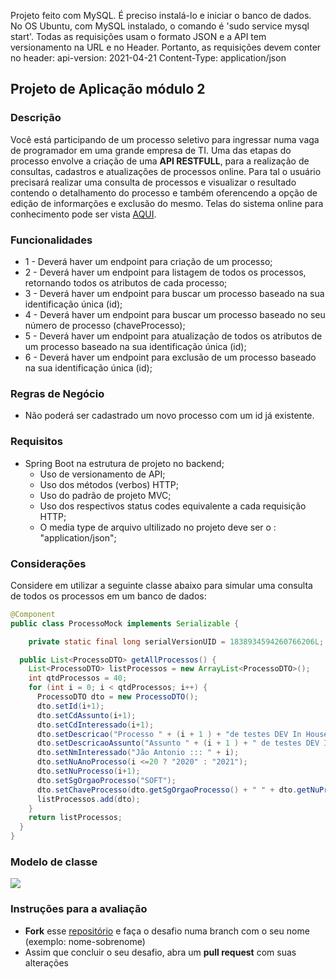 Projeto feito com MySQL. É preciso instalá-lo e iniciar o banco de dados. No OS Ubuntu, com MySQL instalado, o comando é 'sudo service mysql start'.
Todas as requisições usam o formato JSON e a API tem versionamento na URL e no Header. Portanto, as requisições devem conter no header:
api-version: 2021-04-21
Content-Type: application/json

## Projeto de Aplicação módulo 2 

### Descrição

Você está participando de um processo seletivo para ingressar numa vaga de programador em uma grande empresa de TI. Uma das etapas do processo envolve a criação de uma **API RESTFULL**, para a realização de consultas, cadastros e atualizações de processos online. Para tal o usuário precisará realizar uma consulta de processos e visualizar o resultado contendo o detalhamento do processo e também oferencendo a opção de edição de informarções e exclusão do mesmo. Telas do sistema online para conhecimento pode ser vista [AQUI](https://www.figma.com/proto/BTa9Vpz4S1XUscURxANvFH5Z/DESAFIO?node-id=19%3A70&scaling=scale-down&redirected=1).

### Funcionalidades

* 1 - Deverá haver um endpoint para criação de um processo;
* 2 - Deverá haver um endpoint para listagem de todos os processos, retornando todos os atributos de cada  processo;
* 3 - Deverá haver um endpoint para buscar um processo baseado na sua identificação única (id);
* 4 - Deverá haver um endpoint para buscar um processo baseado no seu número de processo (chaveProcesso);
* 5 - Deverá haver um endpoint para atualização de todos os atributos de um processo baseado na sua identificação única (id);
* 6 - Deverá haver um endpoint para exclusão de um processo baseado na sua identificação única (id);     

### Regras de Negócio 

* Não poderá ser cadastrado um novo processo com um id já existente.

### Requisitos

* Spring Boot na estrutura de projeto no backend;
  * Uso de versionamento de API;
  * Uso dos métodos (verbos) HTTP;
  * Uso do padrão de projeto MVC;
  * Uso dos respectivos status codes equivalente a cada requisição HTTP;
  * O media type de arquivo ultilizado no projeto deve ser o : "application/json";

### Considerações

Considere em utilizar a seguinte classe abaixo para simular uma consulta de todos os processos em um banco de dados:

```java
@Component
public class ProcessoMock implements Serializable {

	private static final long serialVersionUID = 1838934594260766206L;

  public List<ProcessoDTO> getAllProcessos() {
    List<ProcessoDTO> listProcessos = new ArrayList<ProcessoDTO>();
    int qtdProcessos = 40;
    for (int i = 0; i < qtdProcessos; i++) {
      ProcessoDTO dto = new ProcessoDTO();
      dto.setId(i+1);
      dto.setCdAssunto(i+1);
      dto.setCdInteressado(i+1);
      dto.setDescricao("Processo " + (i + 1 ) + "de testes DEV In House ");
      dto.setDescricaoAssunto("Assunto " + (i + 1 ) + " de testes DEV In House ");
      dto.setNmInteressado("Jão Antonio ::: " + i);
      dto.setNuAnoProcesso(i <=20 ? "2020" : "2021");
      dto.setNuProcesso(i+1);
      dto.setSgOrgaoProcesso("SOFT");
      dto.setChaveProcesso(dto.getSgOrgaoProcesso() + " " + dto.getNuProcesso() + "/" + dto.getNuAnoProcesso());
      listProcessos.add(dto);
    }
    return listProcessos;
  }
}
```

### Modelo de classe


![](./diagramaclass.png)

 ### Instruções para a avaliação

- **Fork** esse [repositório](https://github.com/jeffersonoh/devinhouse-avaliacao-modulo-2) e faça o desafio numa branch com o seu nome (exemplo: nome-sobrenome)
- Assim que concluir o seu desafio, abra um **pull request** com suas alterações

